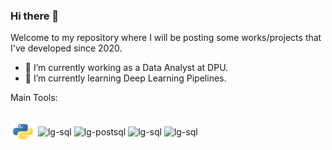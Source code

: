 ### Hi there 👋

Welcome to my repository where I will be posting some works/projects that I've developed since 2020.


- 🔭 I’m currently working as a Data Analyst at DPU.
- 🌱 I’m currently learning Deep Learning Pipelines.

Main Tools:

<div style="display: inline_block"><br>
  <img align="center" alt="lg-Python" height="30" width="40" src="https://raw.githubusercontent.com/devicons/devicon/master/icons/python/python-original.svg">
  <img align="center" alt="lg-sql" height="30" width="40" src="https://cdn.jsdelivr.net/gh/devicons/devicon@latest/icons/azuresqldatabase/azuresqldatabase-original.svg">
  <img align="center" alt="lg-postsql" height="30" width="40" src="https://cdn.jsdelivr.net/gh/devicons/devicon@latest/icons/postgresql/postgresql-original.svg">
  <img align="center" alt="lg-sql" height="30" width="40" src="https://cdn.jsdelivr.net/gh/devicons/devicon@latest/icons/r/r-original.svg">
  <img align="center" alt="lg-sql" height="30" width="40" src="https://cdn.jsdelivr.net/gh/devicons/devicon@latest/icons/anaconda/anaconda-original.svg">
  

</div>

